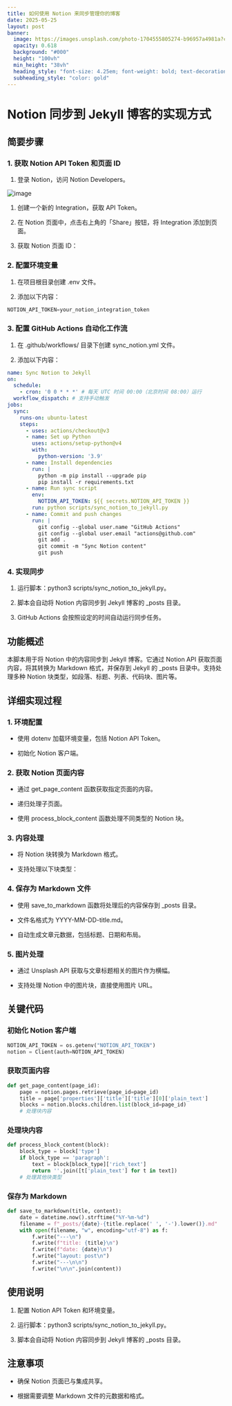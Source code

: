 ```yaml
---
title: 如何使用 Notion 来同步管理你的博客
date: 2025-05-25
layout: post
banner:
  image: https://images.unsplash.com/photo-1704555805274-b96957a4981a?crop=entropy&cs=tinysrgb&fit=max&fm=jpg&ixid=M3w2OTIwMzJ8MHwxfHJhbmRvbXx8fHx8fHx8fDE3NDgxNjE1NTN8&ixlib=rb-4.1.0&q=80&w=1080
  opacity: 0.618
  background: "#000"
  height: "100vh"
  min_height: "38vh"
  heading_style: "font-size: 4.25em; font-weight: bold; text-decoration: underline"
  subheading_style: "color: gold"
---
```


# Notion 同步到 Jekyll 博客的实现方式

## 简要步骤

### 1. 获取 Notion API Token 和页面 ID

1. 登录 Notion，访问 Notion Developers。

![image](https://prod-files-secure.s3.us-west-2.amazonaws.com/a7a0cc5a-89b9-4cda-8686-1fba0ca52f40/d19c1afe-dea5-4312-9333-786b0ba83054/image.png?X-Amz-Algorithm=AWS4-HMAC-SHA256&X-Amz-Content-Sha256=UNSIGNED-PAYLOAD&X-Amz-Credential=ASIAZI2LB466RVUPRLM3%2F20250525%2Fus-west-2%2Fs3%2Faws4_request&X-Amz-Date=20250525T082553Z&X-Amz-Expires=3600&X-Amz-Security-Token=IQoJb3JpZ2luX2VjEF0aCXVzLXdlc3QtMiJGMEQCICz%2FnRx5uk5JdjITpkYCiSQRODjSQ43LnYrEAug5DqTeAiBopRxza%2Bx289ew2aP4SmFDoG0%2BI4ZFtJqxJ42lsBkTfCr%2FAwgmEAAaDDYzNzQyMzE4MzgwNSIMzBRhFxxfDwy5S60jKtwDu2PyLj5qJgqFQpUVbUzPG3kNijzvnoVacRpdTAquaEXDqD3sojN6QCjm1t0zuPDhy39zGK29WQa6RhDo7x0f0vPkmViE%2BHUgKGRwiIQFhOP1qkD1dwCp55e8SyYD43iUJ2UPfOTsIqYYWH%2F%2F6Bs%2Ffvn6dCDYY5m6uAla2tW6srOPuf07ta89YKMQ4ILdQvrbgoSPByhwCz6YtQuo07dsvYTiOdp7Adi1SAfJfa85IoBucEqW8INrHcq6ERnYedz67QASFxB5Njr8gb9pFjNZJB2RrF6xXduHhL2dS2uy86AG9EjxsTZ7pfq5fi3NJIwMff7s9fjTLZ0GZmZlxOILyRIXjt34vYo9M6dRCwTxN9ew76QUiLBbBoKs1LBIl%2F2B3hdcOmUk3NYSdT6Mewn7r1vmivumo8rX4xnukLpnmf1cHW2zSJ3xL5oKQzO54bb4bsEKg65XFhHJJqswfv2oiafGXYDPn%2FxqDVK1lj3h%2BIhVxK0T6L4cyfur5E2xAgJ0zmLAvjjsZ5aRb4uFuyYaen7RUKdH6UiBXfNcl23qXGDYNJUbGCGxQo8m0J%2BpY3rakURP9d4tHjXjn9dA7LMqBe9DICChx%2BHnCEK9mbpeqthx1%2F25XR4RHJGzpwQw9LjKwQY6pgFOOaHvBCBqsnkaR%2BtGytQSFEdfkVywqpP7wMaPm6AfWcij1Qt75sDtwg%2BRDiqWaoDXsekpf%2F19dk1XxYiSQdZb552HhAVCv%2BWdydZN2wN9BeEWjT8Mb9Pdxjb2EgHfh%2Fj1yPH3d1yPykR7cyPbiwAxqSWzPPRxXdT18FoGqMyCqruqxRrI2umPijUmKMHrfy2D6atCaxTRX%2FnnFqCBmAJ1bRLjWTpS&X-Amz-Signature=2dbee5da0611f25f44bbb53e3f1dca877004b4971bca4a87ea8a7ab9ce85680f&X-Amz-SignedHeaders=host&x-id=GetObject)

1. 创建一个新的 Integration，获取 API Token。

1. 在 Notion 页面中，点击右上角的「Share」按钮，将 Integration 添加到页面。

1. 获取 Notion 页面 ID：


### 2. 配置环境变量

1. 在项目根目录创建 .env 文件。

1. 添加以下内容：

```javascript
NOTION_API_TOKEN=your_notion_integration_token
```

### 3. 配置 GitHub Actions 自动化工作流

1. 在 .github/workflows/ 目录下创建 sync_notion.yml 文件。

1. 添加以下内容：

```yaml
name: Sync Notion to Jekyll
on:
  schedule:
    - cron: '0 0 * * *' # 每天 UTC 时间 00:00（北京时间 08:00）运行
  workflow_dispatch: # 支持手动触发
jobs:
  sync:
    runs-on: ubuntu-latest
    steps:
      - uses: actions/checkout@v3
      - name: Set up Python
        uses: actions/setup-python@v4
        with:
          python-version: '3.9'
      - name: Install dependencies
        run: |
          python -m pip install --upgrade pip
          pip install -r requirements.txt
      - name: Run sync script
        env:
          NOTION_API_TOKEN: ${{ secrets.NOTION_API_TOKEN }}
        run: python scripts/sync_notion_to_jekyll.py
      - name: Commit and push changes
        run: |
          git config --global user.name "GitHub Actions"
          git config --global user.email "actions@github.com"
          git add .
          git commit -m "Sync Notion content"
          git push
```

### 4. 实现同步

1. 运行脚本：python3 scripts/sync_notion_to_jekyll.py。

1. 脚本会自动将 Notion 内容同步到 Jekyll 博客的 _posts 目录。

1. GitHub Actions 会按照设定的时间自动运行同步任务。

## 功能概述

本脚本用于将 Notion 中的内容同步到 Jekyll 博客。它通过 Notion API 获取页面内容，将其转换为 Markdown 格式，并保存到 Jekyll 的 _posts 目录中。支持处理多种 Notion 块类型，如段落、标题、列表、代码块、图片等。

## 详细实现过程

### 1. 环境配置

- 使用 dotenv 加载环境变量，包括 Notion API Token。

- 初始化 Notion 客户端。

### 2. 获取 Notion 页面内容

- 通过 get_page_content 函数获取指定页面的内容。

- 递归处理子页面。

- 使用 process_block_content 函数处理不同类型的 Notion 块。

### 3. 内容处理

- 将 Notion 块转换为 Markdown 格式。

- 支持处理以下块类型：


### 4. 保存为 Markdown 文件

- 使用 save_to_markdown 函数将处理后的内容保存到 _posts 目录。

- 文件名格式为 YYYY-MM-DD-title.md。

- 自动生成文章元数据，包括标题、日期和布局。

### 5. 图片处理

- 通过 Unsplash API 获取与文章标题相关的图片作为横幅。

- 支持处理 Notion 中的图片块，直接使用图片 URL。

## 关键代码

### 初始化 Notion 客户端

```python
NOTION_API_TOKEN = os.getenv("NOTION_API_TOKEN")
notion = Client(auth=NOTION_API_TOKEN)
```

### 获取页面内容

```python
def get_page_content(page_id):
    page = notion.pages.retrieve(page_id=page_id)
    title = page['properties']['title']['title'][0]['plain_text']
    blocks = notion.blocks.children.list(block_id=page_id)
    # 处理块内容
```

### 处理块内容

```python
def process_block_content(block):
    block_type = block['type']
    if block_type == 'paragraph':
        text = block[block_type]['rich_text']
        return ''.join([t['plain_text'] for t in text])
    # 处理其他块类型
```

### 保存为 Markdown

```python
def save_to_markdown(title, content):
    date = datetime.now().strftime("%Y-%m-%d")
    filename = f"_posts/{date}-{title.replace(' ', '-').lower()}.md"
    with open(filename, "w", encoding="utf-8") as f:
        f.write("---\n")
        f.write(f"title: {title}\n")
        f.write(f"date: {date}\n")
        f.write("layout: post\n")
        f.write("---\n\n")
        f.write("\n\n".join(content))
```

## 使用说明

1. 配置 Notion API Token 和环境变量。

1. 运行脚本：python3 scripts/sync_notion_to_jekyll.py。

1. 脚本会自动将 Notion 内容同步到 Jekyll 博客的 _posts 目录。

## 注意事项

- 确保 Notion 页面已与集成共享。

- 根据需要调整 Markdown 文件的元数据和格式。